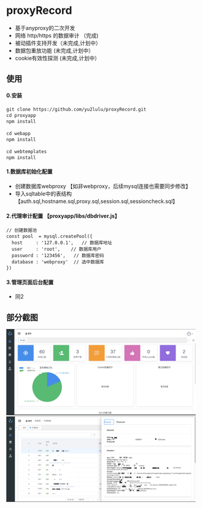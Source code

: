 # proxyRecord

* 基于anyproxy的二次开发
* 网络 http/https 的数据审计  （完成)
* 被动插件支持开发（未完成,计划中）
* 数据包重放功能 (未完成,计划中）
* cookie有效性探测 (未完成,计划中）



## 使用
####  0.安装
```
git clone https://github.com/yu2lulu/proxyRecord.git
cd proxyapp
npm install

cd webapp
npm install

cd webtemplates
npm install

```
####  1.数据库初始化配置
* 创建数据库webproxy 【如非webproxy，后续mysql连接也需要同步修改】
* 导入sqltable中的表结构 【auth.sql,hostname.sql,proxy.sql,session.sql,sessioncheck.sql】
  
#### 2.代理审计配置 【proxyapp/libs/dbdriver.js】
```
// 创建数据池
const pool  = mysql.createPool({
  host     : '127.0.0.1',   // 数据库地址
  user     : 'root',    // 数据库用户
  password : '123456',   // 数据库密码
  database : 'webproxy'  // 选中数据库
})
```


#### 3.管理页面后台配置 
* 同2


## 部分截图
![](./images/dashboard.jpg)
![](./images/proxy.jpg)


